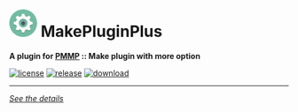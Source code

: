 # <img src="./assets/icon/index.svg" height="50" width="50"> MakePluginPlus  
__A plugin for [PMMP](https://pmmp.io) :: Make plugin with more option__  
  
[![license](https://img.shields.io/github/license/Blugin/MakePluginPlus-PMMP.svg?label=License)](./LICENSE)
[![release](https://img.shields.io/github/release/Blugin/MakePluginPlus-PMMP.svg?label=Release)](../../releases/latest)
[![download](https://img.shields.io/github/downloads/Blugin/MakePluginPlus-PMMP/total.svg?label=Download)](../../releases/latest)
  
*****
  
[*See the details*](../../wiki)  
